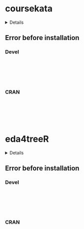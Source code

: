 # coursekata

<details>

* Version: 
* GitHub: https://github.com/UCLATALL/supernova
* Source code: NA
* Number of recursive dependencies: 0

</details>

## Error before installation

### Devel

```






```
### CRAN

```






```
# eda4treeR

<details>

* Version: 
* GitHub: https://github.com/UCLATALL/supernova
* Source code: NA
* Number of recursive dependencies: 0

</details>

## Error before installation

### Devel

```






```
### CRAN

```






```
